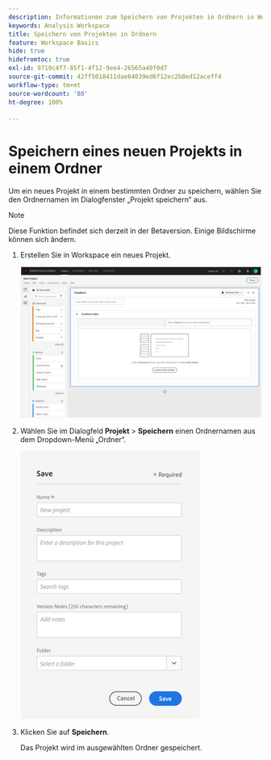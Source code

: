 ```yaml
---
description: Informationen zum Speichern von Projekten in Ordnern in Workspace
keywords: Analysis Workspace
title: Speichern von Projekten in Ordnern
feature: Workspace Basics
hide: true
hidefromtoc: true
exl-id: 9719c4f7-85f1-4f12-9ee4-26565a40f0d7
source-git-commit: 42ff5018411dae64039ed6f12ec2b8ed12aceff4
workflow-type: tm+mt
source-wordcount: '80'
ht-degree: 100%

---
```


# Speichern eines neuen Projekts in einem Ordner

Um ein neues Projekt in einem bestimmten Ordner zu speichern, wählen Sie den Ordnernamen im Dialogfenster „Projekt speichern“ aus.

>[!NOTE]
>
>Diese Funktion befindet sich derzeit in der Betaversion. Einige Bildschirme können sich ändern.

1. Erstellen Sie in Workspace ein neues Projekt.

   ![](/help/analyze/analysis-workspace/build-workspace-project/assets/save-to-folder1.png)

1. Wählen Sie im Dialogfeld **Projekt** > **Speichern** einen Ordnernamen aus dem Dropdown-Menü „Ordner“.

   ![](/help/analyze/analysis-workspace/build-workspace-project/assets/save-to-folder2.png)

1. Klicken Sie auf **Speichern**.

   Das Projekt wird im ausgewählten Ordner gespeichert.
